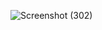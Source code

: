
![Screenshot (302)](https://github.com/AdityaGavali/social-network-app/assets/85026115/9143e74c-51b5-42fd-8e96-a2cee555c7c4)
